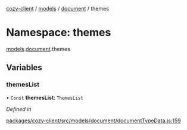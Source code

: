 [cozy-client](../README.md) / [models](models.md) / [document](models.document.md) / themes

# Namespace: themes

[models](models.md).[document](models.document.md).themes

## Variables

### themesList

• `Const` **themesList**: `ThemesList`

*Defined in*

[packages/cozy-client/src/models/document/documentTypeData.js:159](https://github.com/cozy/cozy-client/blob/master/packages/cozy-client/src/models/document/documentTypeData.js#L159)
